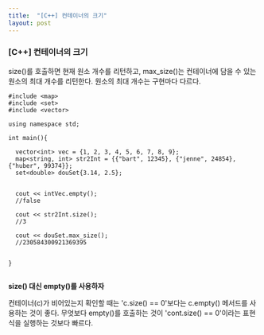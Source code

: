 ```yaml
---
title:  "[C++] 컨테이너의 크기"
layout: post
---
```



### [C++] 컨테이너의 크기

size()를 호출하면 현재 원소 개수를 리턴하고, max_size()는 컨테이너에 담을 수 있는 원소의 최대 개수를 리턴한다. 원소의 최대 개수는 구현마다 다르다.


```
#include <map>
#include <set>
#include <vector>

using namespace std;

int main(){

  vector<int> vec = {1, 2, 3, 4, 5, 6, 7, 8, 9};
  map<string, int> str2Int = {{"bart", 12345}, {"jenne", 24854}, {"huber", 99374}};
  set<double> douSet{3.14, 2.5};
  
  
  cout << intVec.empty();
  //false
  
  cout << str2Int.size();
  //3
  
  cout << douSet.max_size();
  //230584300921369395
  
 
}


```


**size() 대신 empty()를 사용하자**

컨테이너(c)가 비어있는지 확인할 때는 'c.size() == 0'보다는 c.empty() 메서드를 사용하는 것이 좋다. 무엇보다 empty()를 호출하는 것이 'cont.size() == 0'이라는 표현식을 실행하는 것보다 빠르다.


